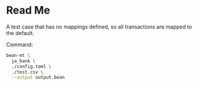 # Read Me

A test case that has no mappings defined, so all transactions are mapped to the default.

Command:

```sh
bean-mt \
  ja_bank \
  ./config.toml \
  ./test.csv \
  --output output.bean
```
